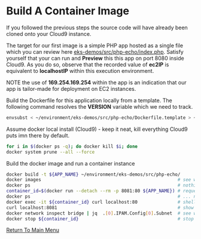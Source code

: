 # Build A Container Image

If you followed the previous steps the source code will have already been cloned onto your Cloud9 instance.

The target for our first image is a simple PHP app hosted as a single file which you can review here [eks-demos/src/php-echo/index.php](/src/php-echo/index.php).
Satisfy yourself that your can run and **Preview** this this app on port 8080 inside Cloud9.
As you do so, observe that the recorded value of **ec2IP** is equivalent to **localhostIP** within this execution environment.

NOTE the use of **169.254.169.254** within the app is an indication that our app is tailor-made for deployment on EC2 instances.

Build the Dockerfile for this application locally from a template. The following command resolves the **VERSION** variable which we need to track.
```bash
envsubst < ~/environment/eks-demos/src/php-echo/Dockerfile.template > ~/environment/eks-demos/src/php-echo/Dockerfile
```

Assume docker local install (Cloud9) - keep it neat, kill everything Cloud9 puts imn there by default.
```bash
for i in $(docker ps -q); do docker kill $i; done
docker system prune --all --force
```

Build the docker image and run a container instance
```bash
docker build -t ${APP_NAME} ~/environment/eks-demos/src/php-echo/
docker images                                                   # see what you produced
docker ps                                                       # nothing running ...
container_id=$(docker run --detach --rm -p 8081:80 ${APP_NAME}) # request docker to instantiate a single container as a background process
docker ps                                                       # ... now one container running
docker exec -it ${container_id} curl localhost:80               # shell INTO that container and curl the INTERNAL port (80)
curl localhost:8081                                             # show that the corresponding EXTERNAL port is mapped to a high-order port (8081) on the c9 instance
docker network inspect bridge | jq  .[0].IPAM.Config[0].Subnet  # see why the ec2IP is no longer equivalent to the localhostIP
docker stop ${container_id}                                     # stop the container (which will be terminated because we ran it with the --rm flag)
```

[Return To Main Menu](/README.md)

